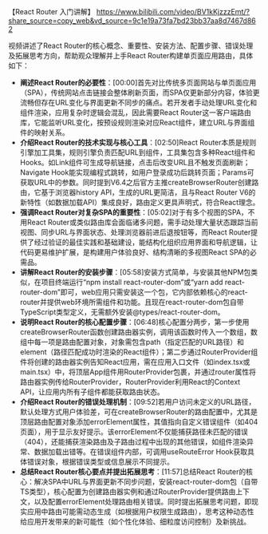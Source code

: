 【React Router 入门讲解】 https://www.bilibili.com/video/BV1kKjzzzEmt/?share_source=copy_web&vd_source=9c1e19a73fa7bd23bb37aa8d7467d862

视频讲述了React Router的核心概念、重要性、安装方法、配置步骤、错误处理及拓展思考方向，帮助观众理解并上手React Router构建单页面应用路由，具体如下：
- **阐述React Router的必要性**：[00:00]首先对比传统多页面网站与单页面应用（SPA），传统网站点击链接会整体刷新页面，而SPA仅更新部分内容，体验更流畅但存在URL变化与界面更新不同步的痛点。若开发者手动处理URL变化和组件渲染，应用复杂时逻辑会混乱，因此需要React Router这一客户端路由库，它能监听URL变化，按预设规则渲染对应React组件，建立URL与界面组件的映射关系。
- **介绍React Router的技术实现与核心工具**：[02:50]React Router本质是规则引擎加工具集，规则引擎负责匹配URL到组件，工具集包含多种React组件和Hooks。如Link组件可生成导航链接，点击后改变URL且不触发页面刷新；Navigate Hook能实现编程式跳转，如用户登录成功后跳转页面；Params可获取URL中的参数。同时提到V6.4之后官方主推createBrowserRouter创建路由，它基于浏览器history API，生成的URL更简洁，且与React Router V6的新特性（如数据加载API）集成良好，路由定义更具声明式，符合React理念。
- **强调React Router对复杂SPA的重要性**：[05:02]对于有多个视图的SPA，不用React Router或类似路由库会面临诸多问题，需手动处理大量状态跟踪当前视图、同步URL与界面状态、处理浏览器前进后退按钮等，而React Router提供了经过验证的最佳实践和基础建设，能结构化组织应用界面和导航逻辑，让代码更易维护扩展，是构建用户体验良好、结构清晰的多视图React SPA的必需品。
- **讲解React Router的安装步骤**：[05:58]安装方式简单，与安装其他NPM包类似，在项目终端运行“npm install react-router-dom”或“yarn add react-router-dom”即可，web应用只需安装这一个包，它内部依赖核心的react-router并提供web环境所需组件和功能。且现在react-router-dom包自带TypeScript类型定义，无需额外安装@types/react-router-dom。
- **说明React Router的核心配置步骤**：[06:48]核心配置分两步，第一步使用createBrowserRouter函数创建路由器实例，调用该函数时传入一个数组，数组中每一项是路由配置对象，对象需包含path（指定匹配的URL路径）和element（路径匹配成功时渲染的React组件）；第二步通过RouterProvider组件将创建的路由器实例告知React应用，需在应用入口文件（如index.tsx或main.tsx）中，将顶层App组件用RouterProvider包裹，并通过router属性将路由器实例传给RouterProvider，RouterProvider利用React的Context API，让应用内所有子组件都能获取路由状态。
- **介绍React Router的错误处理机制**：[09:52]若用户访问未定义的URL路径，默认处理方式用户体验差，可在createBrowserRouter的路由配置中，尤其是顶层路由配置对象添加errorElement属性，其值指向自定义错误组件（如404页面），用于显示友好提示。该errorElement不仅能捕获路径未匹配的错误（404），还能捕获渲染路由及子路由过程中出现的其他错误，如组件渲染异常、数据加载出错等。在错误组件内部，可调用useRouteError Hook获取具体错误对象，根据错误类型或信息展示不同提示。
- **总结React Router核心要点并提出拓展思考**：[11:57]总结React Router的核心：解决SPA中URL与界面更新不同步问题，安装react-router-dom包（自带TS类型），核心配置为创建路由器实例和通过RouterProvider提供路由上下文，以及配置errorElement处理路由相关错误。同时提出拓展思考问题，即现实应用中路由可能需动态生成（如根据用户权限生成路由），思考这种动态性给应用开发带来的新可能性（如个性化体验、细粒度访问控制）及新挑战。
